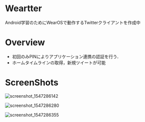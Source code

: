 # Weartter
Android学習のためにWearOSで動作するTwitterクライアントを作成中

# Overview
- 初回のみPINによりアプリケーション連携の認証を行う．
- ホームタイムラインの取得，新規ツイートが可能

# ScreenShots

![screenshot_1547286142](https://user-images.githubusercontent.com/7589604/51072339-58b0b700-16a2-11e9-9107-fe8fdd558674.png)

![screenshot_1547286280](https://user-images.githubusercontent.com/7589604/51072343-62d2b580-16a2-11e9-9245-d5a5e5306adc.png)

![screenshot_1547286355](https://user-images.githubusercontent.com/7589604/51072344-69612d00-16a2-11e9-8b90-e4f5ea93b13d.png)

